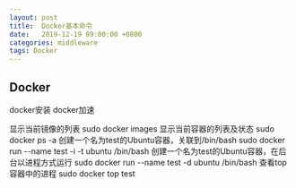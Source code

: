 ```yaml
---
layout: post
title:  Docker基本命令
date:   2019-12-19 09:00:00 +0800
categories: middleware
tags: Docker
---
```



## Docker

docker安装
docker加速

显示当前镜像的列表
sudo docker images
显示当前容器的列表及状态
sudo docker ps -a
创建一个名为test的Ubuntu容器，关联到/bin/bash
sudo docker run --name test -i -t ubuntu /bin/bash 
创建一个名为test的Ubuntu容器，在后台以进程方式运行
sudo docker run --name test -d ubuntu /bin/bash
查看top容器中的进程
sudo docker top test
